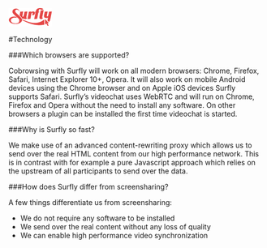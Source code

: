 ![logo](../images/logosmall.png)

#Technology

###Which browsers are supported?

Cobrowsing with Surfly will work on all modern browsers: Chrome, Firefox, Safari, Internet Explorer 10+, Opera. It will also work on mobile Android devices using the Chrome browser and on Apple iOS devices Surfly supports Safari.
Surfly’s videochat uses WebRTC and will run on Chrome, Firefox and Opera without the need to install any software. On other browsers a plugin can be installed the first time videochat is started.

###Why is Surfly so fast?

We make use of an advanced content-rewriting proxy which allows us to send over the real HTML content from our high performance network. This is in contrast with for example a pure Javascript approach which relies on the upstream of all participants to send over the data.

###How does Surfly differ from screensharing?

A few things differentiate us from screensharing:
 - We do not require any software to be installed
 - We send over the real content without any loss of quality
 - We can enable high performance video synchronization